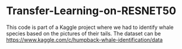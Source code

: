 # Transfer-Learning-on-RESNET50
This code is part of a Kaggle project where we had to identify whale species based on the pictures of their tails. The dataset can be https://www.kaggle.com/c/humpback-whale-identification/data

